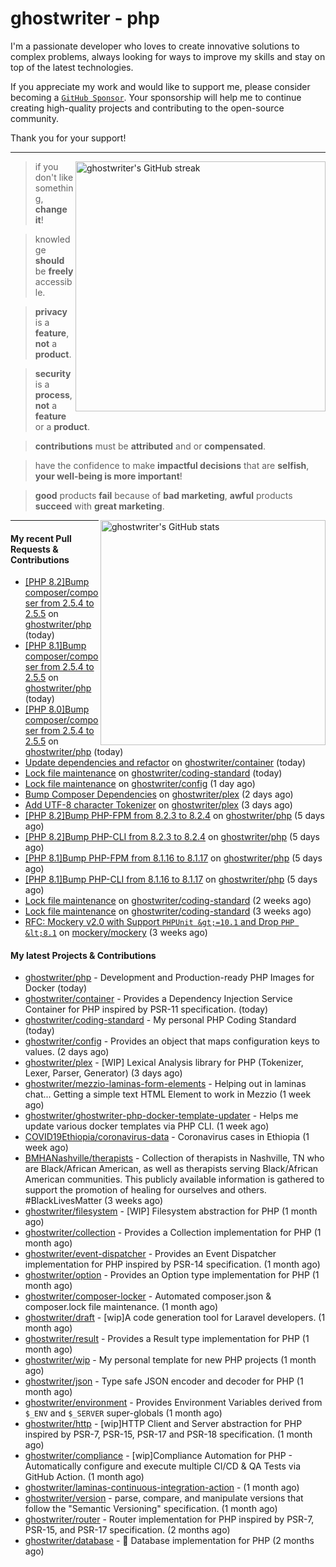 # ghostwriter - php

I'm a passionate developer who loves to create innovative solutions to complex problems, always looking for ways to improve my skills and stay on top of the latest technologies.

If you appreciate my work and would like to support me, please consider becoming a [`GitHub Sponsor`](https://github.com/sponsors/ghostwriter). Your sponsorship will help me to continue creating high-quality projects and contributing to the open-source community.

Thank you for your support!

---

<img alt="ghostwriter's GitHub streak" width="400px" align="right" src="https://github-readme-streak-stats.herokuapp.com/?cache_seconds=1800&user=ghostwriter">

> if you don't like something, **change it**!

> knowledge **should** be **freely** accessible.

> **privacy** is a **feature**, **not** a **product**.

> **security** is a **process**, **not** a **feature** or a **product**.

> **contributions** must be **attributed** and or **compensated**.

> have the confidence to make **impactful decisions** that are **selfish**, **your well-being is more important**!

> **good** products **fail** because of **bad marketing**, **awful** products **succeed** with **great marketing**.

<img alt="ghostwriter's GitHub stats" width="360px" align="right" src="https://github-readme-stats.vercel.app/api?cache_seconds=1800&username=ghostwriter&show_icons=true&count_private=true&hide_title=true&hide_rank=true&icon_color=333">

---

#### My recent Pull Requests & Contributions

- [[PHP 8.2]Bump composer/composer from 2.5.4 to 2.5.5](https://github.com/ghostwriter/php/pull/310) on [ghostwriter/php](https://github.com/ghostwriter/php) (today)
- [[PHP 8.1]Bump composer/composer from 2.5.4 to 2.5.5](https://github.com/ghostwriter/php/pull/309) on [ghostwriter/php](https://github.com/ghostwriter/php) (today)
- [[PHP 8.0]Bump composer/composer from 2.5.4 to 2.5.5](https://github.com/ghostwriter/php/pull/308) on [ghostwriter/php](https://github.com/ghostwriter/php) (today)
- [Update dependencies and refactor](https://github.com/ghostwriter/container/pull/18) on [ghostwriter/container](https://github.com/ghostwriter/container) (today)
- [Lock file maintenance](https://github.com/ghostwriter/coding-standard/pull/17) on [ghostwriter/coding-standard](https://github.com/ghostwriter/coding-standard) (today)
- [Lock file maintenance](https://github.com/ghostwriter/config/pull/7) on [ghostwriter/config](https://github.com/ghostwriter/config) (1 day ago)
- [Bump Composer Dependencies](https://github.com/ghostwriter/plex/pull/2) on [ghostwriter/plex](https://github.com/ghostwriter/plex) (2 days ago)
- [Add UTF-8 character Tokenizer](https://github.com/ghostwriter/plex/pull/1) on [ghostwriter/plex](https://github.com/ghostwriter/plex) (3 days ago)
- [[PHP 8.2]Bump PHP-FPM from 8.2.3 to 8.2.4](https://github.com/ghostwriter/php/pull/307) on [ghostwriter/php](https://github.com/ghostwriter/php) (5 days ago)
- [[PHP 8.2]Bump PHP-CLI from 8.2.3 to 8.2.4](https://github.com/ghostwriter/php/pull/306) on [ghostwriter/php](https://github.com/ghostwriter/php) (5 days ago)
- [[PHP 8.1]Bump PHP-FPM from 8.1.16 to 8.1.17](https://github.com/ghostwriter/php/pull/305) on [ghostwriter/php](https://github.com/ghostwriter/php) (5 days ago)
- [[PHP 8.1]Bump PHP-CLI from 8.1.16 to 8.1.17](https://github.com/ghostwriter/php/pull/304) on [ghostwriter/php](https://github.com/ghostwriter/php) (5 days ago)
- [Lock file maintenance](https://github.com/ghostwriter/coding-standard/pull/16) on [ghostwriter/coding-standard](https://github.com/ghostwriter/coding-standard) (2 weeks ago)
- [Lock file maintenance](https://github.com/ghostwriter/coding-standard/pull/15) on [ghostwriter/coding-standard](https://github.com/ghostwriter/coding-standard) (3 weeks ago)
- [RFC: Mockery v2.0 with Support `PHPUnit &gt;=10.1` and Drop `PHP &lt;8.1`](https://github.com/mockery/mockery/pull/1219) on [mockery/mockery](https://github.com/mockery/mockery) (3 weeks ago)

#### My latest Projects & Contributions

- [ghostwriter/php](https://github.com/ghostwriter/php) - Development and Production-ready PHP Images for Docker (today)
- [ghostwriter/container](https://github.com/ghostwriter/container) - Provides a Dependency Injection Service Container for PHP inspired by PSR-11 specification. (today)
- [ghostwriter/coding-standard](https://github.com/ghostwriter/coding-standard) - My personal PHP Coding Standard (today)
- [ghostwriter/config](https://github.com/ghostwriter/config) - Provides an object that maps configuration keys to values. (2 days ago)
- [ghostwriter/plex](https://github.com/ghostwriter/plex) - [WIP] Lexical Analysis library for PHP (Tokenizer, Lexer, Parser, Generator) (3 days ago)
- [ghostwriter/mezzio-laminas-form-elements](https://github.com/ghostwriter/mezzio-laminas-form-elements) - Helping out in laminas chat... Getting a simple text HTML Element to work in Mezzio (1 week ago)
- [ghostwriter/ghostwriter-php-docker-template-updater](https://github.com/ghostwriter/ghostwriter-php-docker-template-updater) - Helps me update various docker templates via PHP CLI. (1 week ago)
- [COVID19Ethiopia/coronavirus-data](https://github.com/COVID19Ethiopia/coronavirus-data) - Coronavirus cases in Ethiopia (1 week ago)
- [BMHANashville/therapists](https://github.com/BMHANashville/therapists) - Collection of therapists in Nashville, TN who are Black/African American, as well as therapists serving Black/African American communities. This publicly available information is gathered to support the promotion of healing for ourselves and others. #BlackLivesMatter (3 weeks ago)
- [ghostwriter/filesystem](https://github.com/ghostwriter/filesystem) - [WIP] Filesystem abstraction for PHP (1 month ago)
- [ghostwriter/collection](https://github.com/ghostwriter/collection) - Provides a Collection implementation for PHP (1 month ago)
- [ghostwriter/event-dispatcher](https://github.com/ghostwriter/event-dispatcher) - Provides an Event Dispatcher implementation for PHP inspired by PSR-14 specification. (1 month ago)
- [ghostwriter/option](https://github.com/ghostwriter/option) - Provides an Option type implementation for PHP (1 month ago)
- [ghostwriter/composer-locker](https://github.com/ghostwriter/composer-locker) - Automated composer.json &amp; composer.lock file maintenance. (1 month ago)
- [ghostwriter/draft](https://github.com/ghostwriter/draft) - [wip]A code generation tool for Laravel developers. (1 month ago)
- [ghostwriter/result](https://github.com/ghostwriter/result) - Provides a Result type implementation for PHP (1 month ago)
- [ghostwriter/wip](https://github.com/ghostwriter/wip) - My personal template for new PHP projects (1 month ago)
- [ghostwriter/json](https://github.com/ghostwriter/json) - Type safe JSON encoder and decoder for PHP (1 month ago)
- [ghostwriter/environment](https://github.com/ghostwriter/environment) - Provides Environment Variables derived from `$_ENV` and `$_SERVER` super-globals (1 month ago)
- [ghostwriter/http](https://github.com/ghostwriter/http) - [wip]HTTP Client and Server abstraction for PHP inspired by PSR-7, PSR-15, PSR-17 and PSR-18 specification. (1 month ago)
- [ghostwriter/compliance](https://github.com/ghostwriter/compliance) - [wip]Compliance Automation for PHP - Automatically configure and execute multiple CI/CD &amp; QA Tests via GitHub Action. (1 month ago)
- [ghostwriter/laminas-continuous-integration-action](https://github.com/ghostwriter/laminas-continuous-integration-action) -  (1 month ago)
- [ghostwriter/version](https://github.com/ghostwriter/version) - parse, compare, and manipulate versions that follow the &#34;Semantic Versioning&#34; specification. (1 month ago)
- [ghostwriter/router](https://github.com/ghostwriter/router) - Router implementation for PHP inspired by PSR-7, PSR-15, and PSR-17 specification. (2 months ago)
- [ghostwriter/database](https://github.com/ghostwriter/database) - 💾 Database implementation for PHP (2 months ago)
